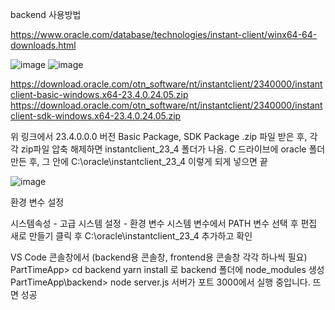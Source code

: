 
backend 사용방법

https://www.oracle.com/database/technologies/instant-client/winx64-64-downloads.html

![image](https://github.com/user-attachments/assets/41cd9597-278c-45b6-a06a-77090dc77dde)
![image](https://github.com/user-attachments/assets/16a9b05e-c7d8-4719-ba9f-429e35d895f6)

https://download.oracle.com/otn_software/nt/instantclient/2340000/instantclient-basic-windows.x64-23.4.0.24.05.zip
https://download.oracle.com/otn_software/nt/instantclient/2340000/instantclient-sdk-windows.x64-23.4.0.24.05.zip

위 링크에서 23.4.0.0.0 버전 Basic Package, SDK Package .zip 파일 받은 후, 각각 zip파일 압축 해제하면 instantclient_23_4 폴더가 나옴.
C 드라이브에 oracle 폴더 만든 후, 그 안에 C:\oracle\instantclient_23_4 이렇게 되게 넣으면 끝

![image](https://github.com/user-attachments/assets/521bd0c9-42d3-4815-9963-50dc1d68fc33)


환경 변수 설정

시스템속성 - 고급 시스템 설정 - 환경 변수
시스템 변수에서 PATH 변수 선택 후 편집
새로 만들기 클릭 후 C:\oracle\instantclient_23_4 추가하고 확인

VS Code 콘솔창에서 (backend용 콘솔창, frontend용 콘솔창 각각 하나씩 필요)
PartTimeApp> cd backend
yarn install 로 backend 폴더에 node_modules 생성
PartTimeApp\backend> node server.js
서버가 포트 3000에서 실행 중입니다. 뜨면 성공
